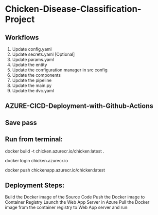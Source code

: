 # Chicken-Disease-Classification-Project

## Workflows
1. Update config.yaml
2. Update secrets.yaml [Optional]
3. Update params.yaml
4. Update the entity
5. Update the configuration manager in src config
6. Update the components
7. Update the pipeline
8. Update the main.py
9. Update the dvc.yaml

## AZURE-CICD-Deployment-with-Github-Actions

## Save pass

## Run from terminal:
docker build -t chicken.azurecr.io/chicken:latest .

docker login chicken.azurecr.io

docker push chickenapp.azurecr.io/chicken:latest

## Deployment Steps:
Build the Docker image of the Source Code
Push the Docker image to Container Registry
Launch the Web App Server in Azure
Pull the Docker image from the container registry to Web App server and run
